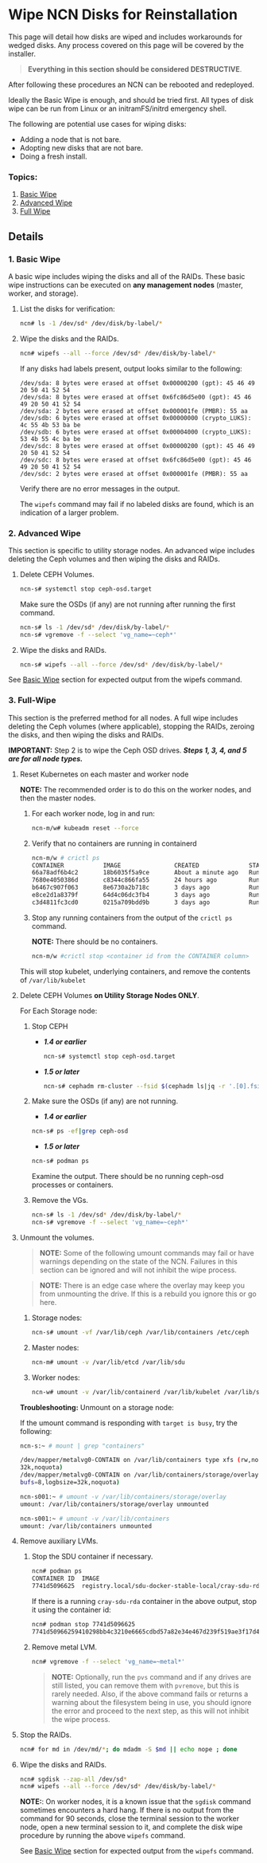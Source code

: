 

# Wipe NCN Disks for Reinstallation

This page will detail how disks are wiped and includes workarounds for wedged disks.
Any process covered on this page will be covered by the installer.

> **Everything in this section should be considered DESTRUCTIVE**.

After following these procedures an NCN can be rebooted and redeployed.

Ideally the Basic Wipe is enough, and should be tried first. All types of disk wipe can be run from Linux or an initramFS/initrd emergency shell. 

The following are potential use cases for wiping disks:

<a name="use-cases"></a>
   * Adding a node that is not bare.
   * Adopting new disks that are not bare.
   * Doing a fresh install.


### Topics:
   1. [Basic Wipe](#basic-wipe)
   1. [Advanced Wipe](#advanced-wipe)
   1. [Full Wipe](#full-wipe)

## Details

<a name="basic-wipe"></a>
### 1. Basic Wipe

A basic wipe includes wiping the disks and all of the RAIDs. These basic wipe instructions can be
executed on **any management nodes** (master, worker, and storage).

1. List the disks for verification:

   ```bash
   ncn# ls -1 /dev/sd* /dev/disk/by-label/*
   ```

1. Wipe the disks and the RAIDs.

   ```bash
   ncn# wipefs --all --force /dev/sd* /dev/disk/by-label/*
   ```

   If any disks had labels present, output looks similar to the following:

   ```
   /dev/sda: 8 bytes were erased at offset 0x00000200 (gpt): 45 46 49 20 50 41 52 54
   /dev/sda: 8 bytes were erased at offset 0x6fc86d5e00 (gpt): 45 46 49 20 50 41 52 54
   /dev/sda: 2 bytes were erased at offset 0x000001fe (PMBR): 55 aa
   /dev/sdb: 6 bytes were erased at offset 0x00000000 (crypto_LUKS): 4c 55 4b 53 ba be
   /dev/sdb: 6 bytes were erased at offset 0x00004000 (crypto_LUKS): 53 4b 55 4c ba be
   /dev/sdc: 8 bytes were erased at offset 0x00000200 (gpt): 45 46 49 20 50 41 52 54
   /dev/sdc: 8 bytes were erased at offset 0x6fc86d5e00 (gpt): 45 46 49 20 50 41 52 54
   /dev/sdc: 2 bytes were erased at offset 0x000001fe (PMBR): 55 aa
   ```

   Verify there are no error messages in the output.

   The `wipefs` command may fail if no labeled disks are found, which is an indication of a larger problem.

<a name="advanced-wipe"></a>
### 2. Advanced Wipe

This section is specific to utility storage nodes. An advanced wipe includes deleting the Ceph volumes and then
wiping the disks and RAIDs.

1. Delete CEPH Volumes.

   ```bash
   ncn-s# systemctl stop ceph-osd.target
   ```

   Make sure the OSDs (if any) are not running after running the first command.

   ```bash
   ncn-s# ls -1 /dev/sd* /dev/disk/by-label/*
   ncn-s# vgremove -f --select 'vg_name=~ceph*'
   ```

1. Wipe the disks and RAIDs.

   ```bash
   ncn-s# wipefs --all --force /dev/sd* /dev/disk/by-label/*
   ```

See [Basic Wipe](#basic-wipe) section for expected output from the wipefs command.

<a name="full-wipe"></a>
### 3. Full-Wipe

This section is the preferred method for all nodes. A full wipe includes deleting the Ceph volumes (where applicable), stopping the
RAIDs, zeroing the disks, and then wiping the disks and RAIDs.

**IMPORTANT:** Step 2 is to wipe the Ceph OSD drives. ***Steps 1, 3, 4, and 5 are for all node types.***

1. Reset Kubernetes on each master and worker node

   **NOTE:** The recommended order is to do this on the worker nodes, and then the master nodes.

   1. For each worker node, log in and run:

       ```bash
       ncn-m/w# kubeadm reset --force
       ```

   1. Verify that no containers are running in containerd

       ```bash
       ncn-m/w # crictl ps
       CONTAINER           IMAGE               CREATED              STATE               NAME                                                ATTEMPT             POD ID
       66a78adf6b4c2       18b6035f5a9ce       About a minute ago   Running             spire-bundle                                        1212                6d89f7dee8ab6
       7680e4050386d       c8344c866fa55       24 hours ago         Running             speaker                                             0                   5460d2bffb4d7
       b6467c907f063       8e6730a2b718c       3 days ago           Running             request-ncn-join-token                              0                   a3a9ca9e1ca78
       e8ce2d1a8379f       64d4c06dc3fb4       3 days ago           Running             istio-proxy                                         0                   6d89f7dee8ab6
       c3d4811fc3cd0       0215a709bdd9b       3 days ago           Running             weave-npc                                    0                   f5e25c12e617e
      ```

   1. Stop any running containers from the output of the `crictl ps` command.

      **NOTE:** There should be no containers.

      ```bash
      ncn-m/w #crictl stop <container id from the CONTAINER column>
      ```

   This will stop kubelet, underlying containers, and remove the contents of `/var/lib/kubelet`

1. Delete CEPH Volumes **on Utility Storage Nodes ONLY**.

   For Each Storage node:

    1. Stop CEPH

        * ***1.4 or earlier***

            ```bash
            ncn-s# systemctl stop ceph-osd.target
            ```

        * ***1.5 or later***

            ```bash
            ncn-s# cephadm rm-cluster --fsid $(cephadm ls|jq -r '.[0].fsid') --force
            ```

    1. Make sure the OSDs (if any) are not running.

       * ***1.4 or earlier***

        ```bash
        ncn-s# ps -ef|grep ceph-osd
        ```

       * ***1.5 or later***

       ```bash
       ncn-s# podman ps
       ```

        Examine the output. There should be no running ceph-osd processes or containers.

    1. Remove the VGs.

        ```bash
        ncn-s# ls -1 /dev/sd* /dev/disk/by-label/*
        ncn-s# vgremove -f --select 'vg_name=~ceph*'
        ```

1. Unmount the volumes.

   > **NOTE:** Some of the following umount commands may fail or have warnings depending on the state of the NCN. Failures in this section can be ignored and will not inhibit the wipe process.
   
   > **NOTE:** There is an edge case where the overlay may keep you from unmounting the drive. If this is a rebuild you ignore this or go here.

   1. Storage nodes:

       ```bash
       ncn-s# umount -vf /var/lib/ceph /var/lib/containers /etc/ceph
       ```

   1. Master nodes:

       ```bash
       ncn-m# umount -v /var/lib/etcd /var/lib/sdu
       ```

   1. Worker nodes:

      ```bash
      ncn-w# umount -v /var/lib/containerd /var/lib/kubelet /var/lib/sdu
      ```

   **Troubleshooting:** Unmount on a storage node:

   If the umount command is responding with `target is busy`, try the following:

      ```bash
      ncn-s:~ # mount | grep "containers"

      /dev/mapper/metalvg0-CONTAIN on /var/lib/containers type xfs (rw,noatime,swalloc,attr2,largeio,inode64,allocsize|
      32k,noquota)
      /dev/mapper/metalvg0-CONTAIN on /var/lib/containers/storage/overlay type xfs (rw,noatime,swalloc,attr2,largeio,i|
      bufs=8,logbsize=32k,noquota)

      ncn-s001:~ # umount -v /var/lib/containers/storage/overlay
      umount: /var/lib/containers/storage/overlay unmounted

      ncn-s001:~ # umount -v /var/lib/containers
      umount: /var/lib/containers unmounted

1. Remove auxiliary LVMs.

   1. Stop the SDU container if necessary.

      ```bash
      ncn# podman ps
      CONTAINER ID  IMAGE                                                      COMMAND               CREATED      STATUS          PORTS   NAMES
      7741d5096625  registry.local/sdu-docker-stable-local/cray-sdu-rda:1.1.1  /bin/sh -c /usr/s...  6 weeks ago  Up 6 weeks ago          cray-sdu-rda
      ```

      If there is a running `cray-sdu-rda` container in the above output, stop it using the container id:

      ```bash
      ncn# podman stop 7741d5096625
      7741d50966259410298bb4c3210e6665cdbd57a82e34e467d239f519ae3f17d4
      ```

   2. Remove metal LVM.

      ```bash
      ncn# vgremove -f --select 'vg_name=~metal*'
      ```

      > **NOTE:** Optionally, run the `pvs` command and if any drives are still listed, you can remove them with `pvremove`, but this is rarely needed. Also, if the above command fails or returns a warning about the filesystem being in use, you should ignore the error and proceed to the next step, as this will not inhibit the wipe process.

1. Stop the RAIDs.

   ```bash
   ncn# for md in /dev/md/*; do mdadm -S $md || echo nope ; done
   ```

1. Wipe the disks and RAIDs.

   ```bash
   ncn# sgdisk --zap-all /dev/sd*
   ncn# wipefs --all --force /dev/sd* /dev/disk/by-label/*
   ```

   **NOTE:**: On worker nodes, it is a known issue that the `sgdisk` command sometimes encounters a hard hang. If there is no output from the command for 90 seconds, close the terminal session to the worker node, open a new terminal session to it, and complete the disk wipe procedure by running the above `wipefs` command.

   See [Basic Wipe](#basic-wipe) section for expected output from the `wipefs` command.


